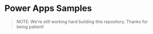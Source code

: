 # Power Apps Samples

> NOTE: We're still working hard building this repository. Thanks for being patient!

